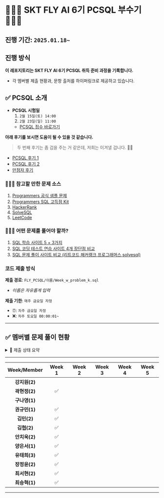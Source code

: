 # 👨🏻‍💻 SKT FLY AI 6기 PCSQL 부수기 🧑🏻‍💻
## 진행 기간: `2025.01.18~`

## 진행 방식
**이 레포지토리는 SKT FLY AI 6기 PCSQL 취득 준비 과정을 기록합니다.**
- 각 멤버별 제출 현황과, 문항 출처를 하이퍼링크로 제공하고 있습니다.

## ✅ PCSQL 소개
- **PCSQL 시험일**
    1. `2월 15일(토) 14:00`
    2. `2월 23일(일) 11:00`
    - [PCSQL 접수 바로가기](https://certi.programmers.co.kr/tryouts)

**아래 후기를 보시면 도움이 될 수 있을 것 같습니다.**
> 두 번째 후기는 좀 겁을 주는 거 같은데, 저희는 이겨낼 겁니다. ✊🏻
- [PCSQL 후기 1](https://velog.io/@ssook1222/SQLD-Nope.-PCSQL)
- [PCSQL 후기 2](https://velog.io/@jewan/PCSQL-%EC%A0%9C-1%ED%9A%8C-%EA%B2%B0%EA%B3%BC-%EB%B0%8F-%ED%9B%84%EA%B8%B0)
- [만점자 후기](https://mieyhgnaj.tistory.com/entry/PCSQL-%ED%9B%84%EA%B8%B0-Lv4-%EB%A7%8C%EC%A0%90)

### 💁🏻‍♂️ 참고할 만한 문제 소스
1. [Programmers 공식 샘플 문제](https://certi.programmers.co.kr/about/sample)
2. [Programmers SQL 고득점 Kit](https://school.programmers.co.kr/learn/challenges?tab=sql_practice_kit)
3. [HackerRank](https://www.hackerrank.com/domains/sql?ref=blog.selectfromuser.com)
4. [SolveSQL](https://solvesql.com/?ref=blog.selectfromuser.com)
5. [LeetCode](https://leetcode.com/studyplan/top-sql-50/)

### 💁🏻‍♂️ 어떤 문제를 풀어야 할까?
1. [SQL 학습 사이트 5 + 3가지](https://blog.selectfromuser.com/websites-to-learn-sql/)
2. [SQL 코딩 테스트 연습 사이트 4개 장단점 비교](https://brunch.co.kr/@datarian/215)
3. [SQL 문제 풀이 사이트 비교 (리트코드,해커랭크,프로그래머스,solvesql)](https://sowhatmylifeismine.tistory.com/225)

### 코드 제출 방식
**제출 경로**: `FLY_PCSQL/이름/Week_w_problem_k.sql`
   - *이름은 자유롭게 입력*
  
**제출 기한**: `매주 금요일 자정`
   - ⏰: `차주 금요일 자정`
   - ❌: `차주 토요일 00:00:01~`
---

## ✅ 멤버별 문제 풀이 현황
<details>
  <summary> 🌈 제출 상태 요약</summary>
  <div markdown="1">
  
  ---

- **제출 완료**: ✅
- **지각 제출**: ⏰
- **미제출**: ❌
  
  </div>
  </details>

---

| Week/Member | Week 1 | Week 2 | Week 3 | Week 4 | Week 5 |
|:-----------:|:------:|:------:|:------:|:------:|:------:|
| **강지원(2)** |        |        |        |        |        |
| **곽현정(2)** |   ✅   |        |        |        |        |
| **구나영(1)** |        |        |        |        |        |
| **권규민(1)** |   ✅   |        |        |        |        |
| **김민(2)**   |   ✅   |        |        |        |        |
| **김협(2)**   |   ✅   |        |        |        |        |
| **안치욱(2)** |   ✅   |        |        |        |        |
| **양은서(1)** |   ✅   |        |        |        |        |
| **유태희(3)** |   ✅   |        |        |        |        |
| **장정윤(2)** |   ✅   |        |        |        |        |
| **최서현(2)** |   ✅   |        |        |        |        |
| **최승혁(1)** |   ✅   |        |        |        |        |  



---


